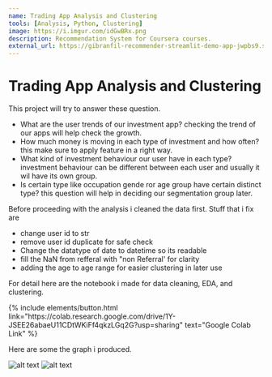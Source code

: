 ```yaml
---
name: Trading App Analysis and Clustering
tools: [Analysis, Python, Clustering]
image: https://i.imgur.com/idGwBRx.png
description: Recommendation System for Coursera courses.
external_url: https://gibranfil-recommender-streamlit-demo-app-jwpbs9.streamlitapp.com/
---
```


# Trading App Analysis and Clustering
This project will try to answer these question. 
- What are the user trends of our investment app? checking the trend of our apps will help check the growth.
- How much money is moving in each type of investment and how often? this make sure to apply feature in a right way.
- What kind of investment behaviour our user have in each type? investment behaviour can be different between each user and usually it wil have its own group.
- Is certain type like occupation gende ror age group have certain distinct type? this question will help in deciding our segmentation group later.

Before proceeding with the analysis i cleaned the data first. Stuff that i fix are
*  change user id to str
*  remove user id duplicate for safe check
*  Change the datatype of date to datetime so its readable 
*  fill the NaN from refferal with "non Referral' for clarity
*  adding the age to age range for easier clustering in later use

For detail here are the notebook i made for data cleaning, EDA, and clustering.

<p class="text-center">
{% include elements/button.html link="https://colab.research.google.com/drive/1Y-JSEE26abaeU11CDtWKiFf4qkzLGq2G?usp=sharing" text="Google Colab Link" %}
</p>

Here are some the graph i produced.

![alt text](https://i.imgur.com/hFycNJk.png "Graph")
![alt text](https://i.imgur.com/mTPaf0G.png "Graph")

